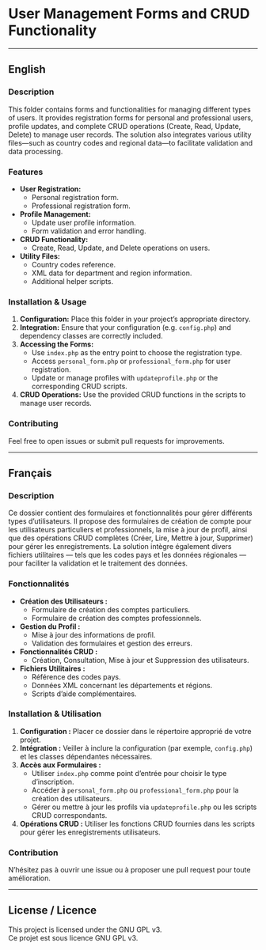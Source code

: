 # User Management Forms and CRUD Functionality

---

## English

### Description
This folder contains forms and functionalities for managing different types of users. It provides registration forms for personal and professional users, profile updates, and complete CRUD operations (Create, Read, Update, Delete) to manage user records. The solution also integrates various utility files—such as country codes and regional data—to facilitate validation and data processing.

### Features
- **User Registration:**
  - Personal registration form.
  - Professional registration form.
- **Profile Management:**
  - Update user profile information.
  - Form validation and error handling.
- **CRUD Functionality:**
  - Create, Read, Update, and Delete operations on users.
- **Utility Files:**
  - Country codes reference.
  - XML data for department and region information.
  - Additional helper scripts.

### Installation & Usage
1. **Configuration:** Place this folder in your project’s appropriate directory.
2. **Integration:** Ensure that your configuration (e.g. `config.php`) and dependency classes are correctly included.
3. **Accessing the Forms:** 
   - Use `index.php` as the entry point to choose the registration type.
   - Access `personal_form.php` or `professional_form.php` for user registration.
   - Update or manage profiles with `updateprofile.php` or the corresponding CRUD scripts.
4. **CRUD Operations:** Use the provided CRUD functions in the scripts to manage user records.

### Contributing
Feel free to open issues or submit pull requests for improvements.

---

## Français

### Description
Ce dossier contient des formulaires et fonctionnalités pour gérer différents types d’utilisateurs. Il propose des formulaires de création de compte pour les utilisateurs particuliers et professionnels, la mise à jour de profil, ainsi que des opérations CRUD complètes (Créer, Lire, Mettre à jour, Supprimer) pour gérer les enregistrements. La solution intègre également divers fichiers utilitaires — tels que les codes pays et les données régionales — pour faciliter la validation et le traitement des données.

### Fonctionnalités
- **Création des Utilisateurs :**
  - Formulaire de création des comptes particuliers.
  - Formulaire de création des comptes professionnels.
- **Gestion du Profil :**
  - Mise à jour des informations de profil.
  - Validation des formulaires et gestion des erreurs.
- **Fonctionnalités CRUD :**
  - Création, Consultation, Mise à jour et Suppression des utilisateurs.
- **Fichiers Utilitaires :**
  - Référence des codes pays.
  - Données XML concernant les départements et régions.
  - Scripts d’aide complémentaires.

### Installation & Utilisation
1. **Configuration :** Placer ce dossier dans le répertoire approprié de votre projet.
2. **Intégration :** Veiller à inclure la configuration (par exemple, `config.php`) et les classes dépendantes nécessaires.
3. **Accès aux Formulaires :**
   - Utiliser `index.php` comme point d’entrée pour choisir le type d’inscription.
   - Accéder à `personal_form.php` ou `professional_form.php` pour la création des utilisateurs.
   - Gérer ou mettre à jour les profils via `updateprofile.php` ou les scripts CRUD correspondants.
4. **Opérations CRUD :** Utiliser les fonctions CRUD fournies dans les scripts pour gérer les enregistrements utilisateurs.

### Contribution
N’hésitez pas à ouvrir une issue ou à proposer une pull request pour toute amélioration.

---

## License / Licence
This project is licensed under the GNU GPL v3.  
Ce projet est sous licence GNU GPL v3.
